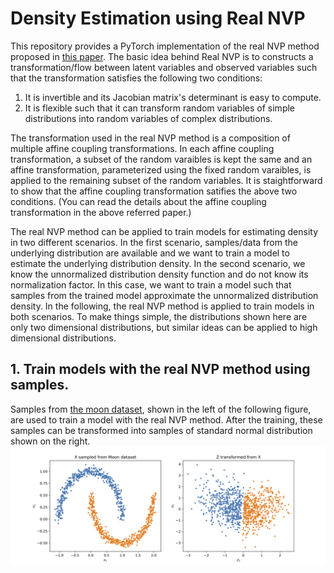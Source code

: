 # Density Estimation using Real NVP

This repository provides a PyTorch implementation of the real NVP method proposed in [this paper](https://arxiv.org/abs/1605.08803). The basic idea behind Real NVP is to constructs a transformation/flow between latent variables and observed variables such that the transformation satisfies the following two conditions:
1. It is invertible and its Jacobian matrix's determinant is easy to compute.
2. It is flexible such that it can transform random variables of simple distributions into random variables of complex distributions.

The transformation used in the real NVP method is a composition of multiple affine coupling transformations.
In each affine coupling transformation, a subset of the random varaibles is kept the same and an affine transformation, parameterized using the fixed random varaibles, is applied to the remaining subset of the random variables.
It is staightforward to show that the affine coupling transformation satifies the above two conditions.
(You can read the details about the affine coupling transformation in the above referred paper.)

The real NVP method can be applied to train models for estimating density in two different scenarios.
In the first scenario, samples/data from the underlying distribution are available and we want to train a model to estimate the underlying distribution density.
In the second scenario, we know the unnormalized distribution density function and do not know its normalization factor. In this case, we want to train a model such that samples from the trained model approximate the unnormalized distribution density. In the following, the real NVP method is applied to train models in both scenarios. To make things simple, the distributions shown here are only two dimensional distributions, but similar ideas can be applied to high dimensional distributions.

## 1. Train models with the real NVP method using samples.
Samples from [the moon dataset](https://scikit-learn.org/stable/modules/generated/sklearn.datasets.make_moons.html#sklearn.datasets.make_moons), shown in the left of the following figure, are used to train a model with the real NVP method. After the training, these samples can be transformed into samples of standard normal distribution shown on the right.
![Figure](./output/moon_z_transformed_from_x.png)

